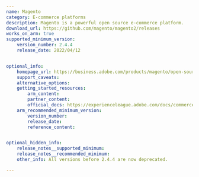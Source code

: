 ```yaml
---
name: Magento
category: E-commerce platforms
description: Magento is a powerful open source e-commerce platform.
download_url: https://github.com/magento/magento2/releases
works_on_arm: true
supported_minimum_version:
    version_number: 2.4.4
    release_date: 2022/04/12


optional_info:
    homepage_url: https://business.adobe.com/products/magento/open-source.html
    support_caveats:
    alternative_options:
    getting_started_resources:
        arm_content:
        partner_content:
        official_docs: https://experienceleague.adobe.com/docs/commerce-operations/installation-guide/composer.html
    arm_recommended_minimum_version:
        version_number:
        release_date:
        reference_content:


optional_hidden_info:
    release_notes__supported_minimum:
    release_notes__recommended_minimum:
    other_info: All versions before 2.4.4 are now deprecated.

---
```

